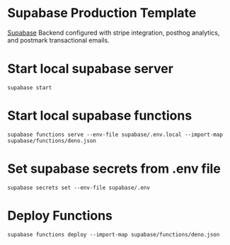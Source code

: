 # Supabase Production Template

[Supabase](https://supabase.com) Backend configured with stripe integration, posthog analytics, and postmark transactional emails.

# Start local supabase server

```
supabase start
```

# Start local supabase functions

```
supabase functions serve --env-file supabase/.env.local --import-map supabase/functions/deno.json
```

# Set supabase secrets from .env file

```
supabase secrets set --env-file supabase/.env
```

# Deploy Functions

```
supabase functions deploy --import-map supabase/functions/deno.json
```
